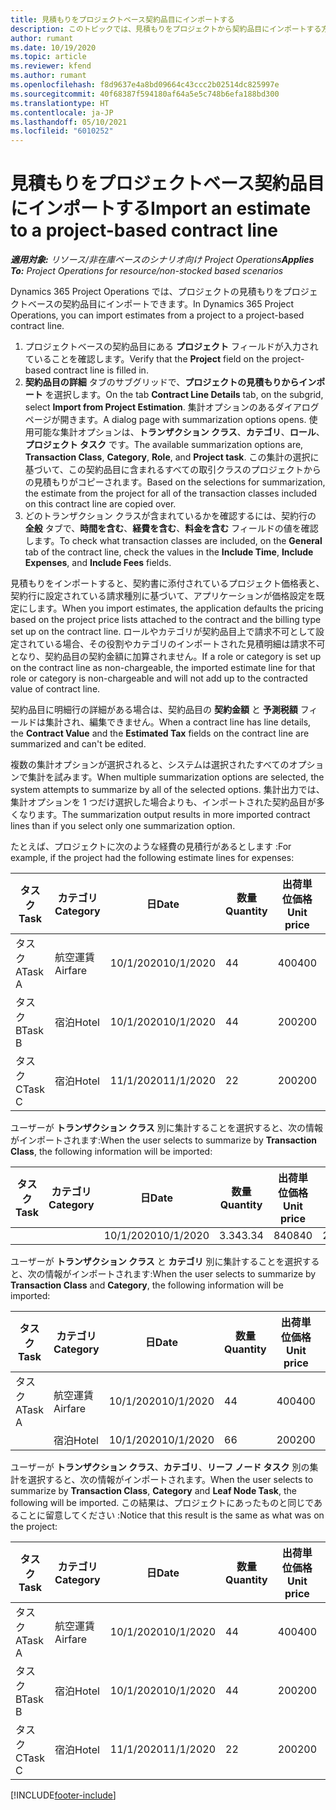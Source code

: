 ```yaml
---
title: 見積もりをプロジェクトベース契約品目にインポートする
description: このトピックでは、見積もりをプロジェクトから契約品目にインポートする方法について説明します。
author: rumant
ms.date: 10/19/2020
ms.topic: article
ms.reviewer: kfend
ms.author: rumant
ms.openlocfilehash: f8d9637e4a8bd09664c43ccc2b02514dc825997e
ms.sourcegitcommit: 40f68387f594180af64a5e5c748b6efa188bd300
ms.translationtype: HT
ms.contentlocale: ja-JP
ms.lasthandoff: 05/10/2021
ms.locfileid: "6010252"
---
```

# <a name="import-an-estimate-to-a-project-based-contract-line"></a><span data-ttu-id="091a9-103">見積もりをプロジェクトベース契約品目にインポートする</span><span class="sxs-lookup"><span data-stu-id="091a9-103">Import an estimate to a project-based contract line</span></span>

<span data-ttu-id="091a9-104">_**適用対象:** リソース/非在庫ベースのシナリオ向け Project Operations_</span><span class="sxs-lookup"><span data-stu-id="091a9-104">_**Applies To:** Project Operations for resource/non-stocked based scenarios_</span></span>

<span data-ttu-id="091a9-105">Dynamics 365 Project Operations では、プロジェクトの見積もりをプロジェクトベースの契約品目にインポートできます。</span><span class="sxs-lookup"><span data-stu-id="091a9-105">In Dynamics 365 Project Operations, you can import estimates from a project to a project-based contract line.</span></span>

1. <span data-ttu-id="091a9-106">プロジェクトベースの契約品目にある **プロジェクト** フィールドが入力されていることを確認します。</span><span class="sxs-lookup"><span data-stu-id="091a9-106">Verify that the **Project** field on the project-based contract line is filled in.</span></span>
2. <span data-ttu-id="091a9-107">**契約品目の詳細** タブのサブグリッドで、**プロジェクトの見積もりからインポート** を選択します。</span><span class="sxs-lookup"><span data-stu-id="091a9-107">On the tab **Contract Line Details** tab, on the subgrid, select **Import from Project Estimation**.</span></span> <span data-ttu-id="091a9-108">集計オプションのあるダイアログ ページが開きます。</span><span class="sxs-lookup"><span data-stu-id="091a9-108">A dialog page with summarization options opens.</span></span> <span data-ttu-id="091a9-109">使用可能な集計オプションは、**トランザクション クラス**、**カテゴリ**、**ロール**、**プロジェクト タスク** です。</span><span class="sxs-lookup"><span data-stu-id="091a9-109">The available summarization options are, **Transaction Class**, **Category**, **Role**, and **Project task**.</span></span> <span data-ttu-id="091a9-110">この集計の選択に基づいて、この契約品目に含まれるすべての取引クラスのプロジェクトからの見積もりがコピーされます。</span><span class="sxs-lookup"><span data-stu-id="091a9-110">Based on the selections for summarization, the estimate from the project for all of the transaction classes included on this contract line are copied over.</span></span> 
3. <span data-ttu-id="091a9-111">どのトランザクション クラスが含まれているかを確認するには、契約行の **全般** タブで、**時間を含む**、**経費を含む**、**料金を含む** フィールドの値を確認します。</span><span class="sxs-lookup"><span data-stu-id="091a9-111">To check what transaction classes are included, on the **General** tab of the contract line, check the values in the **Include Time**, **Include Expenses**, and **Include Fees** fields.</span></span>

<span data-ttu-id="091a9-112">見積もりをインポートすると、契約書に添付されているプロジェクト価格表と、契約行に設定されている請求種別に基づいて、アプリケーションが価格設定を既定にします。</span><span class="sxs-lookup"><span data-stu-id="091a9-112">When you import estimates, the application defaults the pricing based on the project price lists attached to the contract and the billing type set up on the contract line.</span></span> <span data-ttu-id="091a9-113">ロールやカテゴリが契約品目上で請求不可として設定されている場合、その役割やカテゴリのインポートされた見積明細は請求不可となり、契約品目の契約金額に加算されません。</span><span class="sxs-lookup"><span data-stu-id="091a9-113">If a role or category is set up on the contract line as non-chargeable, the imported estimate line for that role or category is non-chargeable and will not add up to the contracted value of contract line.</span></span>

<span data-ttu-id="091a9-114">契約品目に明細行の詳細がある場合は、契約品目の **契約金額** と **予測税額** フィールドは集計され、編集できません。</span><span class="sxs-lookup"><span data-stu-id="091a9-114">When a contract line has line details, the **Contract Value** and the **Estimated Tax** fields on the contract line are summarized and can't be edited.</span></span>

<span data-ttu-id="091a9-115">複数の集計オプションが選択されると、システムは選択されたすべてのオプションで集計を試みます。</span><span class="sxs-lookup"><span data-stu-id="091a9-115">When multiple summarization options are selected, the system attempts to summarize by all of the selected options.</span></span> <span data-ttu-id="091a9-116">集計出力では、集計オプションを 1 つだけ選択した場合よりも、インポートされた契約品目が多くなります。</span><span class="sxs-lookup"><span data-stu-id="091a9-116">The summarization output results in more imported contract lines than if you select only one summarization option.</span></span>

<span data-ttu-id="091a9-117">たとえば、プロジェクトに次のような経費の見積行があるとします :</span><span class="sxs-lookup"><span data-stu-id="091a9-117">For example, if the project had the following estimate lines for expenses:</span></span>

| <span data-ttu-id="091a9-118">タスク​</span><span class="sxs-lookup"><span data-stu-id="091a9-118">Task</span></span> | <span data-ttu-id="091a9-119">カテゴリ</span><span class="sxs-lookup"><span data-stu-id="091a9-119">Category</span></span> | <span data-ttu-id="091a9-120">日</span><span class="sxs-lookup"><span data-stu-id="091a9-120">Date</span></span> | <span data-ttu-id="091a9-121">数量</span><span class="sxs-lookup"><span data-stu-id="091a9-121">Quantity</span></span> | <span data-ttu-id="091a9-122">出荷単位価格</span><span class="sxs-lookup"><span data-stu-id="091a9-122">Unit price</span></span> | <span data-ttu-id="091a9-123">金額</span><span class="sxs-lookup"><span data-stu-id="091a9-123">Amount</span></span> |
| --- | --- | --- | --- | --- | --- |
| <span data-ttu-id="091a9-124">タスク A</span><span class="sxs-lookup"><span data-stu-id="091a9-124">Task A</span></span> | <span data-ttu-id="091a9-125">航空運賃</span><span class="sxs-lookup"><span data-stu-id="091a9-125">Airfare</span></span> | <span data-ttu-id="091a9-126">10/1/2020</span><span class="sxs-lookup"><span data-stu-id="091a9-126">10/1/2020</span></span> | <span data-ttu-id="091a9-127">4</span><span class="sxs-lookup"><span data-stu-id="091a9-127">4</span></span> | <span data-ttu-id="091a9-128">400</span><span class="sxs-lookup"><span data-stu-id="091a9-128">400</span></span> | <span data-ttu-id="091a9-129">1600</span><span class="sxs-lookup"><span data-stu-id="091a9-129">1600</span></span> |
| <span data-ttu-id="091a9-130">タスク B</span><span class="sxs-lookup"><span data-stu-id="091a9-130">Task B</span></span> | <span data-ttu-id="091a9-131">宿泊</span><span class="sxs-lookup"><span data-stu-id="091a9-131">Hotel</span></span> | <span data-ttu-id="091a9-132">10/1/2020</span><span class="sxs-lookup"><span data-stu-id="091a9-132">10/1/2020</span></span> | <span data-ttu-id="091a9-133">4</span><span class="sxs-lookup"><span data-stu-id="091a9-133">4</span></span> | <span data-ttu-id="091a9-134">200</span><span class="sxs-lookup"><span data-stu-id="091a9-134">200</span></span> | <span data-ttu-id="091a9-135">800</span><span class="sxs-lookup"><span data-stu-id="091a9-135">800</span></span> |
| <span data-ttu-id="091a9-136">タスク C</span><span class="sxs-lookup"><span data-stu-id="091a9-136">Task C</span></span> | <span data-ttu-id="091a9-137">宿泊</span><span class="sxs-lookup"><span data-stu-id="091a9-137">Hotel</span></span> | <span data-ttu-id="091a9-138">11/1/2020</span><span class="sxs-lookup"><span data-stu-id="091a9-138">11/1/2020</span></span> | <span data-ttu-id="091a9-139">2</span><span class="sxs-lookup"><span data-stu-id="091a9-139">2</span></span> | <span data-ttu-id="091a9-140">200</span><span class="sxs-lookup"><span data-stu-id="091a9-140">200</span></span> | <span data-ttu-id="091a9-141">400</span><span class="sxs-lookup"><span data-stu-id="091a9-141">400</span></span> |

<span data-ttu-id="091a9-142">ユーザーが **トランザクション クラス** 別に集計することを選択すると、次の情報がインポートされます:</span><span class="sxs-lookup"><span data-stu-id="091a9-142">When the user selects to summarize by **Transaction Class**, the following information will be imported:</span></span>

| <span data-ttu-id="091a9-143">タスク​</span><span class="sxs-lookup"><span data-stu-id="091a9-143">Task</span></span> | <span data-ttu-id="091a9-144">カテゴリ</span><span class="sxs-lookup"><span data-stu-id="091a9-144">Category</span></span> | <span data-ttu-id="091a9-145">日</span><span class="sxs-lookup"><span data-stu-id="091a9-145">Date</span></span> | <span data-ttu-id="091a9-146">数量</span><span class="sxs-lookup"><span data-stu-id="091a9-146">Quantity</span></span> | <span data-ttu-id="091a9-147">出荷単位価格</span><span class="sxs-lookup"><span data-stu-id="091a9-147">Unit price</span></span> | <span data-ttu-id="091a9-148">金額</span><span class="sxs-lookup"><span data-stu-id="091a9-148">Amount</span></span> |
| --- | --- | --- | --- | --- | --- |
| &nbsp;  | &nbsp;  | <span data-ttu-id="091a9-149">10/1/2020</span><span class="sxs-lookup"><span data-stu-id="091a9-149">10/1/2020</span></span> | <span data-ttu-id="091a9-150">3.34</span><span class="sxs-lookup"><span data-stu-id="091a9-150">3.34</span></span> | <span data-ttu-id="091a9-151">840</span><span class="sxs-lookup"><span data-stu-id="091a9-151">840</span></span> | <span data-ttu-id="091a9-152">2800</span><span class="sxs-lookup"><span data-stu-id="091a9-152">2800</span></span> |

<span data-ttu-id="091a9-153">ユーザーが **トランザクション クラス** と **カテゴリ** 別に集計することを選択すると、次の情報がインポートされます:</span><span class="sxs-lookup"><span data-stu-id="091a9-153">When the user selects to summarize by **Transaction Class** and **Category**, the following information will be imported:</span></span>

| <span data-ttu-id="091a9-154">タスク​</span><span class="sxs-lookup"><span data-stu-id="091a9-154">Task</span></span> | <span data-ttu-id="091a9-155">カテゴリ</span><span class="sxs-lookup"><span data-stu-id="091a9-155">Category</span></span> | <span data-ttu-id="091a9-156">日</span><span class="sxs-lookup"><span data-stu-id="091a9-156">Date</span></span> | <span data-ttu-id="091a9-157">数量</span><span class="sxs-lookup"><span data-stu-id="091a9-157">Quantity</span></span> | <span data-ttu-id="091a9-158">出荷単位価格</span><span class="sxs-lookup"><span data-stu-id="091a9-158">Unit price</span></span> | <span data-ttu-id="091a9-159">金額</span><span class="sxs-lookup"><span data-stu-id="091a9-159">Amount</span></span> |
| --- | --- | --- | --- | --- | --- |
| <span data-ttu-id="091a9-160">タスク A</span><span class="sxs-lookup"><span data-stu-id="091a9-160">Task A</span></span> | <span data-ttu-id="091a9-161">航空運賃</span><span class="sxs-lookup"><span data-stu-id="091a9-161">Airfare</span></span> | <span data-ttu-id="091a9-162">10/1/2020</span><span class="sxs-lookup"><span data-stu-id="091a9-162">10/1/2020</span></span> | <span data-ttu-id="091a9-163">4</span><span class="sxs-lookup"><span data-stu-id="091a9-163">4</span></span> | <span data-ttu-id="091a9-164">400</span><span class="sxs-lookup"><span data-stu-id="091a9-164">400</span></span> | <span data-ttu-id="091a9-165">1600</span><span class="sxs-lookup"><span data-stu-id="091a9-165">1600</span></span> |
| &nbsp;  | <span data-ttu-id="091a9-166">宿泊</span><span class="sxs-lookup"><span data-stu-id="091a9-166">Hotel</span></span> | <span data-ttu-id="091a9-167">10/1/2020</span><span class="sxs-lookup"><span data-stu-id="091a9-167">10/1/2020</span></span> | <span data-ttu-id="091a9-168">6</span><span class="sxs-lookup"><span data-stu-id="091a9-168">6</span></span> | <span data-ttu-id="091a9-169">200</span><span class="sxs-lookup"><span data-stu-id="091a9-169">200</span></span> | <span data-ttu-id="091a9-170">1200</span><span class="sxs-lookup"><span data-stu-id="091a9-170">1200</span></span> |

<span data-ttu-id="091a9-171">ユーザーが **トランザクション クラス**、**カテゴリ**、**リーフ ノード タスク** 別の集計を選択すると、次の情報がインポートされます。</span><span class="sxs-lookup"><span data-stu-id="091a9-171">When the user selects to summarize by **Transaction Class**, **Category** and **Leaf Node Task**, the following will be imported.</span></span> <span data-ttu-id="091a9-172">この結果は、プロジェクトにあったものと同じであることに留意してください :</span><span class="sxs-lookup"><span data-stu-id="091a9-172">Notice that this result is the same as what was on the project:</span></span>

| <span data-ttu-id="091a9-173">タスク​</span><span class="sxs-lookup"><span data-stu-id="091a9-173">Task</span></span> | <span data-ttu-id="091a9-174">カテゴリ</span><span class="sxs-lookup"><span data-stu-id="091a9-174">Category</span></span> | <span data-ttu-id="091a9-175">日</span><span class="sxs-lookup"><span data-stu-id="091a9-175">Date</span></span> | <span data-ttu-id="091a9-176">数量</span><span class="sxs-lookup"><span data-stu-id="091a9-176">Quantity</span></span> | <span data-ttu-id="091a9-177">出荷単位価格</span><span class="sxs-lookup"><span data-stu-id="091a9-177">Unit price</span></span> | <span data-ttu-id="091a9-178">金額</span><span class="sxs-lookup"><span data-stu-id="091a9-178">Amount</span></span> |
| --- | --- | --- | --- | --- | --- |
| <span data-ttu-id="091a9-179">タスク A</span><span class="sxs-lookup"><span data-stu-id="091a9-179">Task A</span></span> | <span data-ttu-id="091a9-180">航空運賃</span><span class="sxs-lookup"><span data-stu-id="091a9-180">Airfare</span></span> | <span data-ttu-id="091a9-181">10/1/2020</span><span class="sxs-lookup"><span data-stu-id="091a9-181">10/1/2020</span></span> | <span data-ttu-id="091a9-182">4</span><span class="sxs-lookup"><span data-stu-id="091a9-182">4</span></span> | <span data-ttu-id="091a9-183">400</span><span class="sxs-lookup"><span data-stu-id="091a9-183">400</span></span> | <span data-ttu-id="091a9-184">1600</span><span class="sxs-lookup"><span data-stu-id="091a9-184">1600</span></span> |
| <span data-ttu-id="091a9-185">タスク B</span><span class="sxs-lookup"><span data-stu-id="091a9-185">Task B</span></span> | <span data-ttu-id="091a9-186">宿泊</span><span class="sxs-lookup"><span data-stu-id="091a9-186">Hotel</span></span> | <span data-ttu-id="091a9-187">10/1/2020</span><span class="sxs-lookup"><span data-stu-id="091a9-187">10/1/2020</span></span> | <span data-ttu-id="091a9-188">4</span><span class="sxs-lookup"><span data-stu-id="091a9-188">4</span></span> | <span data-ttu-id="091a9-189">200</span><span class="sxs-lookup"><span data-stu-id="091a9-189">200</span></span> | <span data-ttu-id="091a9-190">800</span><span class="sxs-lookup"><span data-stu-id="091a9-190">800</span></span> |
| <span data-ttu-id="091a9-191">タスク C</span><span class="sxs-lookup"><span data-stu-id="091a9-191">Task C</span></span> | <span data-ttu-id="091a9-192">宿泊</span><span class="sxs-lookup"><span data-stu-id="091a9-192">Hotel</span></span> | <span data-ttu-id="091a9-193">11/1/2020</span><span class="sxs-lookup"><span data-stu-id="091a9-193">11/1/2020</span></span> | <span data-ttu-id="091a9-194">2</span><span class="sxs-lookup"><span data-stu-id="091a9-194">2</span></span> | <span data-ttu-id="091a9-195">200</span><span class="sxs-lookup"><span data-stu-id="091a9-195">200</span></span> | <span data-ttu-id="091a9-196">400</span><span class="sxs-lookup"><span data-stu-id="091a9-196">400</span></span> |


[!INCLUDE[footer-include](../includes/footer-banner.md)]